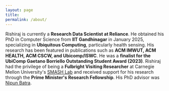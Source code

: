 ```yaml
---
layout: page
title:
permalink: /about/
---
```


Rishiraj is currently a **Research Data Scientist at Reliance**. He obtained his PhD in Computer Science from **IIT Gandhinagar** in January 2025, specializing in **Ubiquitous Computing**, particularly health sensing. His research has been featured in publications such as **ACM IMWUT, ACM HEALTH, ACM CSCW, and Ubicomp/ISWC**. He was a **finalist for the UbiComp Gaetano Borriello Outstanding Student Award (2023)**.  Rishiraj had the privilege of being a **Fulbright Visiting Researcher** at Carnegie Mellon University's [SMASH Lab](https://smashlab.io/) and received support for his research through the **Prime Minister's Research Fellowship**. His PhD advisor was [Nipun Batra](https://nipunbatra.github.io/).
